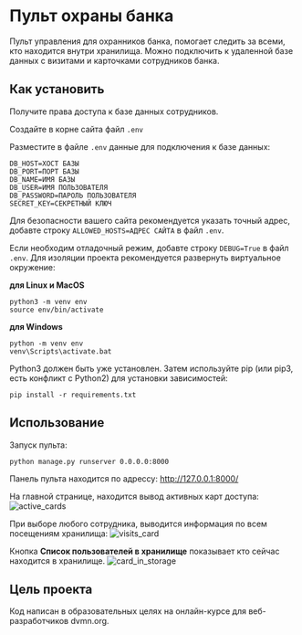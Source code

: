 # Пульт охраны банка

Пульт управления для охранников банка, помогает следить за всеми, кто находится внутри хранилища. Можно подключить к удаленной базе данных с визитами и карточками сотрудников банка.


## Как установить

Получите права доступа к базе данных сотрудников.

Создайте в корне сайта файл ``.env``

Разместите в файле ``.env`` данные для подключения к базе данных:

```
DB_HOST=ХОСТ БАЗЫ
DB_PORT=ПОРТ БАЗЫ
DB_NAME=ИМЯ БАЗЫ
DB_USER=ИМЯ ПОЛЬЗОВАТЕЛЯ
DB_PASSWORD=ПАРОЛЬ ПОЛЬЗОВАТЕЛЯ
SECRET_KEY=СЕКРЕТНЫЙ КЛЮЧ
```

Для безопасности вашего сайта рекомендуется указать точный адрес, добавте строку ``ALLOWED_HOSTS=АДРЕС САЙТА`` в  файл ``.env``.

Если необходим отладочный режим, добавте строку ``DEBUG=True`` в  файл ``.env``.
Для изоляции проекта рекомендуется развернуть виртуальное окружение:
  
**для Linux и MacOS**

```
python3 -m venv env
source env/bin/activate
```

**для Windows**

```
python -m venv env
venv\Scripts\activate.bat
```

Python3 должен быть уже установлен. Затем используйте pip (или pip3, есть конфликт с Python2) для установки зависимостей:

```
pip install -r requirements.txt
```


## Использование

Запуск пульта:
```
python manage.py runserver 0.0.0.0:8000
```

Панель пульта находится по адрессу: http://127.0.0.1:8000/

На главной странице, находится вывод активных карт доступа:
![active_cards](https://github.com/viktorshish/django-orm-watching-storage/assets/108957333/0a499a3a-ab19-42a5-99cb-0a1f9562d43d)

При выборе любого сотрудника, выводится информация по всем посещениям хранилища:
![visits_card](https://github.com/viktorshish/django-orm-watching-storage/assets/108957333/92f66788-ae33-40aa-8a36-437dd49c2451)

Кнопка **Список пользователей в хранилище** показывает кто сейчас находится в хранилище.
![card_in_storage](https://github.com/viktorshish/django-orm-watching-storage/assets/108957333/ccef657f-68d1-45d1-b832-653568880c22)


## Цель проекта

Код написан в образовательных целях на онлайн-курсе для веб-разработчиков dvmn.org.
